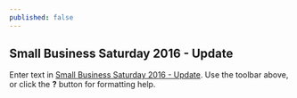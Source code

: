 ```yaml
---
published: false
---
```

## Small Business Saturday 2016 - Update

Enter text in [Small Business Saturday 2016 - Update](http://daringfireball.net/projects/markdown/). Use the toolbar above, or click the **?** button for formatting help.
